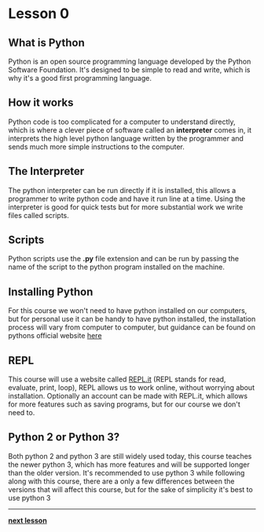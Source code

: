# Lesson 0

## What is Python

Python is an open source programming language developed by the Python Software
Foundation.
It's designed to be simple to read and write, which is why it's a good first
programming language.

## How it works

Python code is too complicated for a computer to understand directly, which is
where a clever piece of software called an **interpreter** comes in, it
interprets the high level python language written by the programmer and
sends much more simple instructions to the computer.

## The Interpreter

The python interpreter can be run directly if it is installed, this allows a
programmer to write python code and have it run line at a time. Using the
interpreter is good for quick tests but for more substantial work we write files
called scripts.

## Scripts

Python scripts use the **.py** file extension and can be run by passing the name
of the script to the python program installed on the machine.

## Installing Python

For this course we won't need to have python installed on our computers, but for
personal use it can be handy to have python installed, the installation process
will vary from computer to computer, but guidance can be found on pythons
official website [here](https://www.python.org/about/gettingstarted/)

## REPL

This course will use a website called
[REPL.it](https://repl.it/languages/python3)
(REPL stands for read, evaluate, print, loop), REPL allows us to work online,
without worrying about installation. Optionally an account can be made with
REPL.it, which allows for more features such as saving programs, but for our
course we don't need to.

## Python 2 or Python 3?

Both python 2 and python 3 are still widely used today, this course teaches the
newer python 3, which has more features and will be supported longer than the
older version.
It's recommended to use python 3 while following along with this course, there
are a only a few differences between the versions that will affect this course,
but for the sake of simplicity it's best to use python 3

---

**[next lesson](./Lesson01.md)**  
